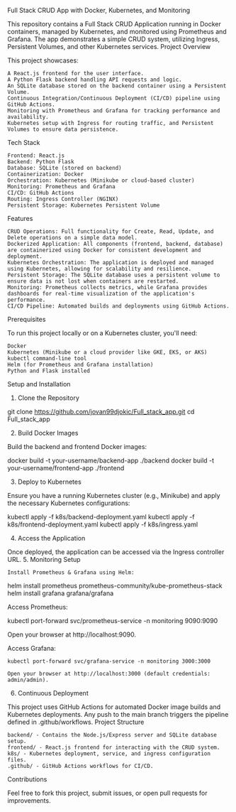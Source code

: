Full Stack CRUD App with Docker, Kubernetes, and Monitoring

This repository contains a Full Stack CRUD Application running in Docker containers, managed by Kubernetes, and monitored using Prometheus and Grafana. The app demonstrates a simple CRUD system, utilizing Ingress, Persistent Volumes, and other Kubernetes services.
Project Overview

This project showcases:

    A React.js frontend for the user interface.
    A Python Flask backend handling API requests and logic.
    An SQLite database stored on the backend container using a Persistent Volume.
    Continuous Integration/Continuous Deployment (CI/CD) pipeline using GitHub Actions.
    Monitoring with Prometheus and Grafana for tracking performance and availability.
    Kubernetes setup with Ingress for routing traffic, and Persistent Volumes to ensure data persistence.

Tech Stack

    Frontend: React.js
    Backend: Python Flask
    Database: SQLite (stored on backend)
    Containerization: Docker
    Orchestration: Kubernetes (Minikube or cloud-based cluster)
    Monitoring: Prometheus and Grafana
    CI/CD: GitHub Actions
    Routing: Ingress Controller (NGINX)
    Persistent Storage: Kubernetes Persistent Volume

Features

    CRUD Operations: Full functionality for Create, Read, Update, and Delete operations on a simple data model.
    Dockerized Application: All components (frontend, backend, database) are containerized using Docker for consistent development and deployment.
    Kubernetes Orchestration: The application is deployed and managed using Kubernetes, allowing for scalability and resilience.
    Persistent Storage: The SQLite database uses a persistent volume to ensure data is not lost when containers are restarted.
    Monitoring: Prometheus collects metrics, while Grafana provides dashboards for real-time visualization of the application's performance.
    CI/CD Pipeline: Automated builds and deployments using GitHub Actions.

Prerequisites

To run this project locally or on a Kubernetes cluster, you'll need:

    Docker
    Kubernetes (Minikube or a cloud provider like GKE, EKS, or AKS)
    kubectl command-line tool
    Helm (for Prometheus and Grafana installation)
    Python and Flask installed

Setup and Installation
1. Clone the Repository

git clone https://github.com/jovan99djokic/Full_stack_app.git
cd Full_stack_app

2. Build Docker Images

Build the backend and frontend Docker images:

docker build -t your-username/backend-app ./backend
docker build -t your-username/frontend-app ./frontend

3. Deploy to Kubernetes

Ensure you have a running Kubernetes cluster (e.g., Minikube) and apply the necessary Kubernetes configurations:

kubectl apply -f k8s/backend-deployment.yaml
kubectl apply -f k8s/frontend-deployment.yaml
kubectl apply -f k8s/ingress.yaml

4. Access the Application

Once deployed, the application can be accessed via the Ingress controller URL.
5. Monitoring Setup

    Install Prometheus & Grafana using Helm:

helm install prometheus prometheus-community/kube-prometheus-stack
helm install grafana grafana/grafana

Access Prometheus:

kubectl port-forward svc/prometheus-service -n monitoring 9090:9090

Open your browser at http://localhost:9090.

Access Grafana:

    kubectl port-forward svc/grafana-service -n monitoring 3000:3000

    Open your browser at http://localhost:3000 (default credentials: admin/admin).

6. Continuous Deployment

This project uses GitHub Actions for automated Docker image builds and Kubernetes deployments. Any push to the main branch triggers the pipeline defined in .github/workflows.
Project Structure

    backend/ - Contains the Node.js/Express server and SQLite database setup.
    frontend/ - React.js frontend for interacting with the CRUD system.
    k8s/ - Kubernetes deployment, service, and ingress configuration files.
    .github/ - GitHub Actions workflows for CI/CD.

Contributions

Feel free to fork this project, submit issues, or open pull requests for improvements.

